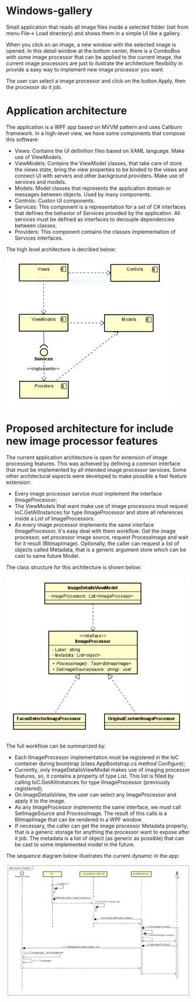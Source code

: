 # Windows-gallery

Small application that reads all image files inside a selected folder (set from menu File-> Load directory) and shows them in a simple UI like a gallery.

When you click on an image, a new window with the selected image is opened. In this detail window at the bottom center, there is a ComboBox with some image processor that can be applied to the current image, the current image processors are just to ilustrate the architecture flexibility in provide a easy way to implement new image processor you want.

The user can select a image processor and click on the button Apply, then the processor do it job.

# Application architecture

The application is a WPF app based on MVVM pattern and uses Caliburn framework. In a high-level view, we have some components that compose this software:

 - Views: Contains the UI definition files based on XAML language. Make use of ViewModels.
 - ViewModels: Contains the ViewModel classes, that take care of store the views state, bring the view properties to be binded to the views and connect UI with servers and other background providers. Make use of services and models.
 - Models: Model classes that represents the application domain or messages between objects. Used by many components.
 - Controls: Custon UI components.
 - Services: This component is a representation for a set of C# interfaces that defines the behavior of Services provided by the application. All services must be defined as interfaces to decouple dependencies between classes.
  - Providers: This component contains the classes implementation of Services interfaces.
  
 The high level architecture is decribed below:
  
![Components](docs-images/Components.PNG?raw=true "Components Diagram")

# Proposed architecture for include new image processor features

The current application architecture is open for extension of image processing features.
This was achieved by defining a common interface that must be implemented by all intended image processor services. Some other architectural aspects were developed to make possible a fast feature extension:

 - Every image processor service must implement the interface IImageProcessor;
 - The ViewModels that want make use of image processors must request IoC.GetAllInstances for type IImageProcessor and store all references inside a List of ImageProcessors.
 - As every image processor implements the same interface IImageProcessor, it's easy deal with them workflow: Get the image processor, set processor image source, request ProcessImage and wait for it result (BitmapImage). Optionally, the caller can request a list of objects called Metadata, that is a generic argument store which can be cast to same future Model.
 
 The class structure for this architecture is shown below:
 
 ![Classes](docs-images/Classes.PNG?raw=true "Classes Diagram")

 
 The full workflow can be summarized by:
 
 - Each IImageProcessor implementation must be registered in the IoC container during bootstrap (class AppBootstrap.cs method Configure);
 - Currently, only ImageDetailsViewModel makes use of imaging processor features, so, it contains a property of type List<IImageProcessor>. This list is filled by calling IoC.GetAllInstances for type IImageProcessor (previously registered);
 - On ImageDetailsView, the user can select any ImageProcessor and apply it to the image.
 - As any ImageProcessor implements the same interface, we must call SetImageSource and ProcessImage. The result of this calls is a BitmapImage that can be rendered in a WPF window.
 - If necessary, the caller can get the image processor Metadata property, that is a generic storage for anything the processor want to expose after it job. The metadata is a list of object (as generic as possible) that can be cast to some implemented model in the future.
 
 The sequence diagram below illustrates the current dynamic in the app:
 
 ![Sequence](docs-images/Sequence.png?raw=true "Sequence Diagram")
 
